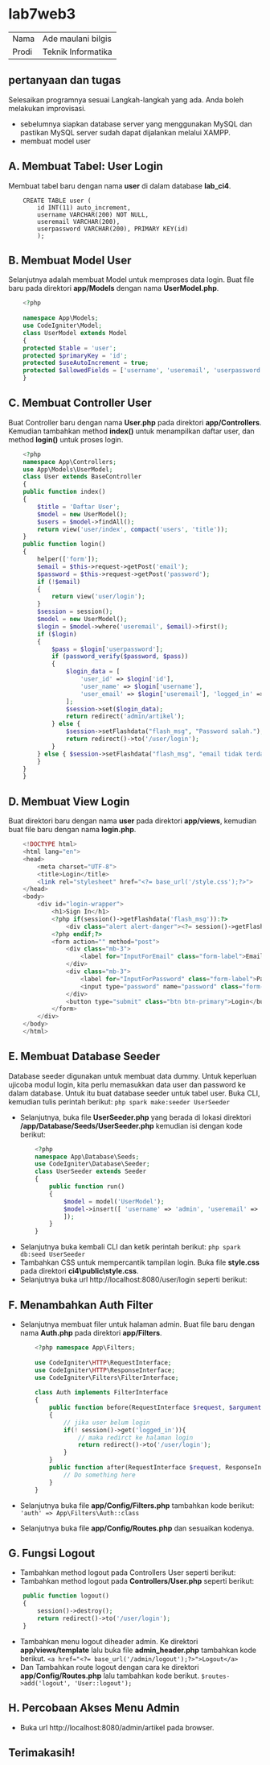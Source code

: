 # lab7web3
<table bprder="1" cellpadding="5" cellspacing="0">
  <tbody>
  <tr>
  <td> Nama </td>
  <td> Ade maulani bilgis</td>
  </tr>
  <tr>
  <td>Prodi</td>
  <td>Teknik Informatika</td>
  </tr>
</table>

## pertanyaan dan tugas
Selesaikan programnya sesuai Langkah-langkah yang ada. Anda boleh melakukan improvisasi.

* sebelumnya siapkan database server yang menggunakan MySQL dan pastikan MySQL server sudah dapat dijalankan melalui XAMPP.
* membuat model user
## A. Membuat Tabel: User Login
Membuat tabel baru dengan nama **user** di dalam database **lab_ci4**.
```mySQL
    CREATE TABLE user ( 
        id INT(11) auto_increment, 
        username VARCHAR(200) NOT NULL, 
        useremail VARCHAR(200), 
        userpassword VARCHAR(200), PRIMARY KEY(id) 
        );
```

## B. Membuat Model User
Selanjutnya adalah membuat Model untuk memproses data login. Buat file baru pada direktori **app/Models** dengan nama **UserModel.php**.
```php
    <?php 
    
    namespace App\Models; 
    use CodeIgniter\Model; 
    class UserModel extends Model
    {
    protected $table = 'user';
    protected $primaryKey = 'id';
    protected $useAutoIncrement = true;
    protected $allowedFields = ['username', 'useremail', 'userpassword'];
    }
```
## C. Membuat Controller User
Buat Controller baru dengan nama **User.php** pada direktori **app/Controllers**. Kemudian tambahkan
method **index()** untuk menampilkan daftar user, dan method **login()** untuk proses login.
```php
    <?php
    namespace App\Controllers;
    use App\Models\UserModel;
    class User extends BaseController
    {
    public function index()
    {
        $title = 'Daftar User';
        $model = new UserModel();
        $users = $model->findAll();
        return view('user/index', compact('users', 'title'));
    }
    public function login()
    {
        helper(['form']);
        $email = $this->request->getPost('email');
        $password = $this->request->getPost('password');
        if (!$email)
        {
            return view('user/login');
        }
        $session = session();
        $model = new UserModel();
        $login = $model->where('useremail', $email)->first();
        if ($login)
        {
            $pass = $login['userpassword'];
            if (password_verify($password, $pass))
            {
                $login_data = [
                    'user_id' => $login['id'],
                    'user_name' => $login['username'],
                    'user_email' => $login['useremail'], 'logged_in' => TRUE, 
                ]; 
                $session->set($login_data); 
                return redirect('admin/artikel'); 
            } else { 
                $session->setFlashdata("flash_msg", "Password salah."); 
                return redirect()->to('/user/login'); 
            } 
        } else { $session->setFlashdata("flash_msg", "email tidak terdaftar."); return redirect()->to('/user/login'); 
        } 
    } 
    }
```
## D. Membuat View Login
Buat direktori baru dengan nama **user** pada direktori **app/views**, kemudian buat file baru dengan nama **login.php**.
```php
    <!DOCTYPE html> 
    <html lang="en"> 
    <head> 
        <meta charset="UTF-8"> 
        <title>Login</title> 
        <link rel="stylesheet" href="<?= base_url('/style.css');?>"> 
    </head> 
    <body> 
        <div id="login-wrapper"> 
            <h1>Sign In</h1> 
            <?php if(session()->getFlashdata('flash_msg')):?> 
                <div class="alert alert-danger"><?= session()->getFlashdata('flash_msg') ?></div> 
            <?php endif;?> 
            <form action="" method="post"> 
                <div class="mb-3"> 
                    <label for="InputForEmail" class="form-label">Email address</label> <input type="email" name="email" class="form-control" id="InputForEmail" value="<?= set_value('email') ?>"> 
                </div> 
                <div class="mb-3"> 
                    <label for="InputForPassword" class="form-label">Password</label>
                    <input type="password" name="password" class="form-control" id="InputForPassword"> 
                </div> 
                <button type="submit" class="btn btn-primary">Login</button> 
            </form> 
        </div> 
    </body> 
    </html>
```
## E. Membuat Database Seeder
Database seeder digunakan untuk membuat data dummy. Untuk keperluan ujicoba modul login, kita perlu memasukkan data user dan password ke dalam database. Untuk itu buat database seeder untuk tabel user. Buka CLI, kemudian tulis perintah berikut:
`php spark make:seeder UserSeeder`

* Selanjutnya, buka file **UserSeeder.php** yang berada di lokasi direktori **/app/Database/Seeds/UserSeeder.php** kemudian isi dengan kode berikut:
    ```php
        <?php 
        namespace App\Database\Seeds; 
        use CodeIgniter\Database\Seeder; 
        class UserSeeder extends Seeder 
        { 
            public function run() 
            { 
                $model = model('UserModel'); 
                $model->insert([ 'username' => 'admin', 'useremail' => 'admin@email.com', 'userpassword' => password_hash('admin123', PASSWORD_DEFAULT), 
                ]); 
            } 
        }
    ```
* Selanjutnya buka kembali CLI dan ketik perintah berikut:
    `php spark db:seed UserSeeder`
* Tambahkan CSS untuk mempercantik tampilan login. Buka file **style.css** pada direktori **ci4\public\style.css**.
* Selanjutnya buka url http://localhost:8080/user/login seperti berikut:

## F. Menambahkan Auth Filter
* Selanjutnya membuat filer untuk halaman admin. Buat file baru dengan nama **Auth.php** pada direktori **app/Filters**.
    ```php
        <?php namespace App\Filters; 
        
        use CodeIgniter\HTTP\RequestInterface; 
        use CodeIgniter\HTTP\ResponseInterface; 
        use CodeIgniter\Filters\FilterInterface; 
        
        class Auth implements FilterInterface 
        { 
            public function before(RequestInterface $request, $arguments = null) 
            { 
                // jika user belum login 
                if(! session()->get('logged_in')){ 
                    // maka redirct ke halaman login 
                    return redirect()->to('/user/login'); 
                } 
            } 
            public function after(RequestInterface $request, ResponseInterface $response, $arguments = null) { 
                // Do something here 
            } 
        }
    ```
* Selanjutnya buka file **app/Config/Filters.php** tambahkan kode berikut:
    `'auth' => App\Filters\Auth::class`

* Selanjutnya buka file **app/Config/Routes.php** dan sesuaikan kodenya.


## G. Fungsi Logout

* Tambahkan method logout pada Controllers User seperti berikut:
* Tambahkan method logout pada **Controllers/User.php** seperti berikut:

```php
    public function logout()
    {
        session()->destroy();
        return redirect()->to('/user/login');
    }
```
* Tambahkan menu logout diheader admin. Ke direktori **app/views/template** lalu buka file **admin_header.php** tambahkan kode berikut.
    `<a href="<?= base_url('/admin/logout');?>">Logout</a>`
* Dan Tambahkan route logout dengan cara ke direktori **app/Config/Routes.php** lalu tambahkan kode berikut.
    `$routes->add('logout', 'User::logout');`

## H. Percobaan Akses Menu Admin
* Buka url http://localhost:8080/admin/artikel pada browser.

## Terimakasih!